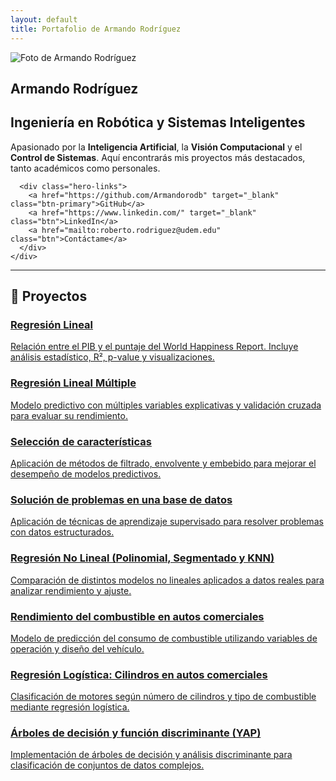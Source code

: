 ```yaml
---
layout: default
title: Portafolio de Armando Rodríguez
---
```


<!-- === HERO PROFESIONAL === -->
<section class="hero">
  <div class="hero-content">
    <img src="{{ site.baseurl }}/assets/IMG_5125.png" alt="Foto de Armando Rodríguez" class="hero-avatar">
    <div class="hero-text">
      <h1>Armando Rodríguez</h1>
      <h2>Ingeniería en Robótica y Sistemas Inteligentes</h2>
      <p>Apasionado por la <strong>Inteligencia Artificial</strong>, la <strong>Visión Computacional</strong> y el <strong>Control de Sistemas</strong>.  
      Aquí encontrarás mis proyectos más destacados, tanto académicos como personales.</p>

      <div class="hero-links">
        <a href="https://github.com/Armandorodb" target="_blank" class="btn-primary">GitHub</a>
        <a href="https://www.linkedin.com/" target="_blank" class="btn">LinkedIn</a>
        <a href="mailto:roberto.rodriguez@udem.edu" class="btn">Contáctame</a>
      </div>
    </div>
  </div>
</section>

---

## 📂 Proyectos

<div class="cards">

<a class="card" href="{{ site.baseurl }}/projects/regresion-lineal/">
  <h3>Regresión Lineal</h3>
  <p>Relación entre el PIB y el puntaje del World Happiness Report. Incluye análisis estadístico, R², p-value y visualizaciones.</p>
</a>

<a class="card" href="{{ site.baseurl }}/projects/regresion-lineal-multiple/">
  <h3>Regresión Lineal Múltiple</h3>
  <p>Modelo predictivo con múltiples variables explicativas y validación cruzada para evaluar su rendimiento.</p>
</a>

<a class="card" href="{{ site.baseurl }}/projects/seleccion-caracteristicas/">
  <h3>Selección de características</h3>
  <p>Aplicación de métodos de filtrado, envolvente y embebido para mejorar el desempeño de modelos predictivos.</p>
</a>

<a class="card" href="{{ site.baseurl }}/projects/solucion-base-datos/">
  <h3>Solución de problemas en una base de datos</h3>
  <p>Aplicación de técnicas de aprendizaje supervisado para resolver problemas con datos estructurados.</p>
</a>

<a class="card" href="{{ site.baseurl }}/projects/regresion-no-lineal/">
  <h3>Regresión No Lineal (Polinomial, Segmentado y KNN)</h3>
  <p>Comparación de distintos modelos no lineales aplicados a datos reales para analizar rendimiento y ajuste.</p>
</a>

<a class="card" href="{{ site.baseurl }}/projects/rendimiento-combustible-autos/">
  <h3>Rendimiento del combustible en autos comerciales</h3>
  <p>Modelo de predicción del consumo de combustible utilizando variables de operación y diseño del vehículo.</p>
</a>

<a class="card" href="{{ site.baseurl }}/projects/regresion-logistica/">
  <h3>Regresión Logística: Cilindros en autos comerciales</h3>
  <p>Clasificación de motores según número de cilindros y tipo de combustible mediante regresión logística.</p>
</a>

<a class="card" href="{{ site.baseurl }}/projects/arboles-decision/">
  <h3>Árboles de decisión y función discriminante (YAP)</h3>
  <p>Implementación de árboles de decisión y análisis discriminante para clasificación de conjuntos de datos complejos.</p>
</a>

</div>

<link rel="stylesheet" href="{{ site.baseurl }}/assets/style.css">
